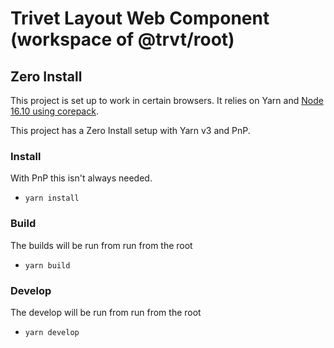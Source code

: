 # Trivet Layout Web Component (workspace of @trvt/root)

## Zero Install

This project is set up to work in certain browsers.
It relies on Yarn and [Node 16.10 using corepack](https://yarnpkg.com/getting-started/install).

This project has a Zero Install setup with Yarn v3 and PnP.

### Install

With PnP this isn't always needed.

-   `yarn install`

### Build

The builds will be run from run from the root

-   `yarn build`

### Develop

The develop will be run from run from the root

-   `yarn develop`
